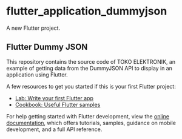 # flutter_application_dummyjson

A new Flutter project.

## Flutter Dummy JSON

This repository contains the source code of TOKO ELEKTRONIK, an example of getting data from the DummyJSON API to display in an application using Flutter.

A few resources to get you started if this is your first Flutter project:

- [Lab: Write your first Flutter app](https://docs.flutter.dev/get-started/codelab)
- [Cookbook: Useful Flutter samples](https://docs.flutter.dev/cookbook)

For help getting started with Flutter development, view the
[online documentation](https://docs.flutter.dev/), which offers tutorials,
samples, guidance on mobile development, and a full API reference.
